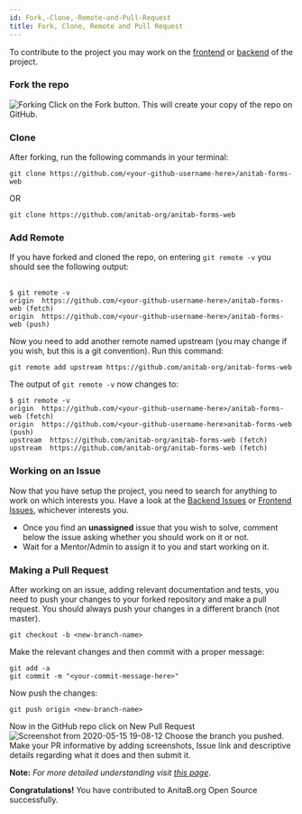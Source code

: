 ```yaml
---
id: Fork,-Clone,-Remote-and-Pull-Request
title: Fork, Clone, Remote and Pull Request
---
```


To contribute to the project you may work on the [frontend](https://github.com/anitab-org/anitab-forms-web) or [backend](https://github.com/anitab-org/anitab-forms-backend) of the project.

### Fork the repo

![Forking](https://user-images.githubusercontent.com/43119923/81509477-99692080-9328-11ea-89e2-6e54f04b9544.jpg)
Click on the Fork button. This will create your copy of the repo on GitHub.

### Clone

After forking, run the following commands in your terminal:

```
git clone https://github.com/<your-github-username-here>/anitab-forms-web
```

OR

```
git clone https://github.com/anitab-org/anitab-forms-web
```

### Add Remote

If you have forked and cloned the repo, on entering `git remote -v` you should see the following output:<br/><br/>

```
$ git remote -v
origin  https://github.com/<your-github-username-here>/anitab-forms-web (fetch)
origin  https://github.com/<your-github-username-here>/anitab-forms-web (push)
```

Now you need to add another remote named upstream (you may change if you wish, but this is a git convention). Run this command: <br/>

```
git remote add upstream https://github.com/anitab-org/anitab-forms-web
```

The output of `git remote -v` now changes to:

```
$ git remote -v
origin  https://github.com/<your-github-username-here>/anitab-forms-web (fetch)
origin  https://github.com/<your-github-username-here>anitab-forms-web (push)
upstream  https://github.com/anitab-org/anitab-forms-web (fetch)
upstream  https://github.com/anitab-org/anitab-forms-web (fetch)
```

### Working on an Issue

Now that you have setup the project, you need to search for anything to work on which interests you. Have a look at the [Backend Issues](https://github.com/anitab-org/anitab-forms-backend/issues) or [Frontend Issues](https://github.com/anitab-org/anitab-forms-web/issues), whichever interests you.

- Once you find an **unassigned** issue that you wish to solve, comment below the issue asking whether you should work on it or not.
- Wait for a Mentor/Admin to assign it to you and start working on it.

### Making a Pull Request

After working on an issue, adding relevant documentation and tests, you need to push your changes to your forked repository and make a pull request. You should always push your changes in a different branch (not master).

```
git checkout -b <new-branch-name>
```

Make the relevant changes and then commit with a proper message:

```
git add -a
git commit -m "<your-commit-message-here>"
```

Now push the changes:

```
git push origin <new-branch-name>
```

Now in the GitHub repo click on New Pull Request
![Screenshot from 2020-05-15 19-08-12](https://user-images.githubusercontent.com/43119923/82056501-af3b6480-96df-11ea-8992-29ed099ee1df.png)
Choose the branch you pushed. Make your PR informative by adding screenshots, Issue link and descriptive details regarding what it does and then submit it.

**Note:** _For more detailed understanding visit [this page](https://help.github.com/en/github/collaborating-with-issues-and-pull-requests/overview)_.

**Congratulations!** You have contributed to AnitaB.org Open Source successfully.
